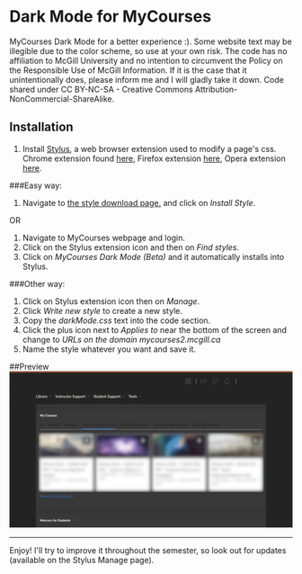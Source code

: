 # Dark Mode for MyCourses

MyCourses Dark Mode for a better experience :). Some website text may be illegible due to the color scheme, so use at your own risk. The code has no affiliation to McGill University and no intention to circumvent the Policy on the Responsible Use of McGill Information. If it is the case that it unintentionally does, please inform me and I will gladly take it down.
Code shared under CC BY-NC-SA - Creative Commons Attribution-NonCommercial-ShareAlike.

## Installation
1. Install [Stylus](https://github.com/openstyles/stylus/), a web browser extension used to modify a page's css. Chrome extension found [here](https://chrome.google.com/webstore/detail/stylus/clngdbkpkpeebahjckkjfobafhncgmne), Firefox extension [here](https://addons.mozilla.org/en-US/firefox/addon/styl-us/), Opera extension [here](https://addons.opera.com/en/extensions/details/stylus/).

###Easy  way:
1. Navigate to [the style download page.](https://userstyles.org/styles/195608/mycourses-dark-mode-beta) and click on *Install Style*.

OR

1. Navigate to MyCourses webpage and login.
2. Click on the Stylus extension icon and then on *Find styles*.
3. Click on *MyCourses Dark Mode (Beta)* and it automatically installs into Stylus.

###Other  way:
1. Click on Stylus extension icon then on *Manage*.
2. Click *Write new style* to create a new style.
3. Copy the *darkMode.css* text into the code section.
4. Click the plus icon next to *Applies to* near the bottom of the screen and change to *URLs on the domain mycourses2.mcgill.ca*
5. Name the style whatever you want and save it.

##Preview
![alt text](./preview.png)

---
Enjoy! I'll try to improve it throughout the semester, so look out for updates (available on the Stylus Manage page).